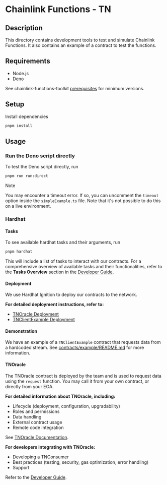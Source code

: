 # Chainlink Functions - TN

## Description

This directory contains development tools to test and simulate Chainlink Functions. It also contains an example of a contract to test the functions.

## Requirements

- Node.js
- Deno

See chainlink-functions-toolkit [prerequisites](https://github.com/smartcontractkit/functions-toolkit#prerequisites) for minimum versions.

## Setup

Install dependencies

```bash
pnpm install
```

## Usage

### Run the Deno script directly

To test the Deno script directly, run

```bash
pnpm run run:direct
```

> [!NOTE]
> You may encounter a timeout error. If so, you can uncomment the `timeout` option inside the `simpleExample.ts` file. Note that it's not possible to do this on a live environment.

### Hardhat

#### Tasks

To see available hardhat tasks and their arguments, run

```bash
pnpm hardhat
```

This will include a list of tasks to interact with our contracts. For a comprehensive overview of available tasks and their functionalities, refer to the **Tasks Overview** section in the [Developer Guide](docs/DeveloperGuide.md#tasks-overview).

#### Deployment

We use Hardhat Ignition to deploy our contracts to the network.

**For detailed deployment instructions, refer to:**

-   [TNOracle Deployment](contracts/v1.0.0/TNOracle.md#deployment--configuration)
-   [TNClientExample Deployment](contracts/example/README.md#deployment)

#### Demonstration

We have an example of a  `TNClientExample`  contract that requests data from a hardcoded stream. See  [contracts/example/README.md](contracts/example/README.md)  for more information.

#### TNOracle

The TNOracle contract is deployed by the team and is used to request data using the  `request`  function. You may call it from your own contract, or directly from your EOA.

**For detailed information about TNOracle, including:**

-   Lifecycle (deployment, configuration, upgradability)
-   Roles and permissions
-   Data handling
-   External contract usage
-   Remote code integration

See  [TNOracle Documentation](contracts/v1.0.0/TNOracle.md).

**For developers integrating with TNOracle:**

-   Developing a TNConsumer
-   Best practices (testing, security, gas optimization, error handling)
-   Support

Refer to the  [Developer Guide](docs/DeveloperGuide.md).
